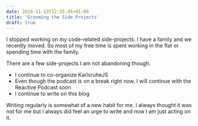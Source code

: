 ```yaml
---
date: 2018-11-13T12:55:45+01:00
title: 'Grooming the Side Projects'
draft: true
---
```


I stopped working on my code-related side-projects. I have a family and we recently moved. So most of my free time is
spent working in the flat or spending time with the family.

There are a few side-projects I am not abandoning though.

- I continue to co-organize KarlsruheJS
- Even though the podcast is on a break right now, I will continue with the Reactive Podcast soon
- I continue to write on this blog

Writing regularly is somewhat of a new habit for me. I always thought it was not for me but I always did feel an urge to
write and now I am just acting on it.
